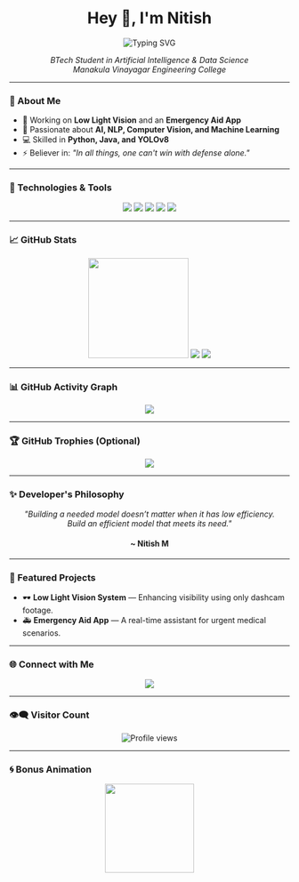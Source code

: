 <h1 align="center">
  Hey 👋, I'm Nitish
</h1>

<p align="center">
  <img src="https://readme-typing-svg.herokuapp.com?font=Fira+Code&weight=600&pause=1000&color=00F7FF&width=535&lines=BTech+Artificial+Intelligence+%26+Data+Science+Student;{AI+%7C+NLP+%7C+CV+%7C+ML+Enthusiast};Coding+the+future%2C+one+model+at+a+time" alt="Typing SVG" />
</p>

<p align="center">
  <em>BTech Student in Artificial Intelligence & Data Science</em><br>
  <em>Manakula Vinayagar Engineering College</em>
</p>

---

### 🧠 About Me

- 🔭 Working on **Low Light Vision** and an **Emergency Aid App**
- 🤖 Passionate about **AI, NLP, Computer Vision, and Machine Learning**
- 💻 Skilled in **Python, Java, and YOLOv8**
- ⚡ Believer in: *"In all things, one can't win with defense alone."*

---

### 🚀 Technologies & Tools

<p align="center">
  <img src="https://img.shields.io/badge/Python-3776AB?style=for-the-badge&logo=python&logoColor=white"/>
  <img src="https://img.shields.io/badge/Java-007396?style=for-the-badge&logo=java&logoColor=white"/>
  <img src="https://img.shields.io/badge/YOLOv8-00BFFF?style=for-the-badge"/>
  <img src="https://img.shields.io/badge/NLP-%23FF6F61?style=for-the-badge"/>
  <img src="https://img.shields.io/badge/Computer%20Vision-%239B59B6?style=for-the-badge"/>
</p>

---

### 📈 GitHub Stats

<p align="center">
  <img src="https://github-readme-stats.vercel.app/api?username=NitishM&show_icons=true&theme=tokyonight" height="180"/>
  <img src="https://github-readme-streak-stats.herokuapp.com/?user=NitishM&theme=tokyonight"/>
  <img src="https://github-readme-stats.vercel.app/api/top-langs/?username=NitishM&layout=compact&theme=tokyonight"/>
</p>

---

### 📊 GitHub Activity Graph

<p align="center">
  <img src="https://github-readme-activity-graph.vercel.app/graph?username=NitishM&theme=tokyo-night&hide_border=true&area=true"/>
</p>

---

### 🏆 GitHub Trophies (Optional)

<p align="center">
  <img src="https://github-profile-trophy.vercel.app/?username=NitishM&theme=tokyonight&no-bg=true&no-frame=true" />
</p>

---

### ✨ Developer's Philosophy

<p align="center">
  <em>
    "Building a needed model doesn’t matter when it has low efficiency.<br>
    Build an efficient model that meets its need."
  </em>
</p>

<h4 align="center">~ Nitish M</h4>

---

### 🧪 Featured Projects

- 🕶️ **Low Light Vision System** — Enhancing visibility using only dashcam footage.
- 🚑 **Emergency Aid App** — A real-time assistant for urgent medical scenarios.

---

### 🌐 Connect with Me

<!-- Replace # with actual links later -->
<p align="center">
  <a href="https://www.linkedin.com/in/nitish-m-2b75a1316/"><img src="https://img.shields.io/badge/LinkedIn-Connect-blue?style=for-the-badge&logo=linkedin" /></a>
  
</p>

---

### 👁️‍🗨️ Visitor Count

<p align="center">
  <img src="https://komarev.com/ghpvc/?username=NitishM&style=flat-square&color=blue" alt="Profile views"/>
</p>

---

### 🌀 Bonus Animation

<p align="center">
  <img src="https://media.giphy.com/media/qgQUggAC3Pfv687qPC/giphy.gif" height="160" />
</p>
